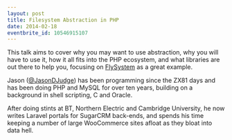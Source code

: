 ```yaml
---
layout: post
title: Filesystem Abstraction in PHP
date: 2014-02-18
eventbrite_id: 10546915107
---
```


This talk aims to cover why you may want to use abstraction, why you will have to use it, how it all fits into the PHP ecosystem, and what libraries are out there to help you, focusing on [FlySystem][1] as a great example.

Jason ([@JasonDJudge][2]) has been programming since the ZX81 days and has been doing PHP and MySQL for over ten years, building on a background in shell scripting, C and Oracle. 
 
After doing stints at BT, Northern Electric and Cambridge University, he now writes Laravel portals for SugarCRM back-ends, and spends his time keeping a number of large WooCommerce sites afloat as they bloat into data hell.



[1]: http://flysystem.thephpleague.com/
[2]: http://twitter.com/JasonDJudge